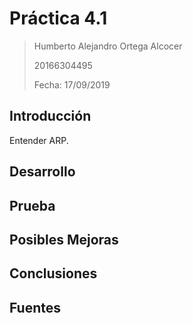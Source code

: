 # Práctica 4.1

> Humberto Alejandro Ortega Alcocer
> 
> 20166304495
> 
> Fecha: 17/09/2019
> 

## Introducción

Entender ARP.

## Desarrollo

## Prueba

## Posibles Mejoras

## Conclusiones

## Fuentes
